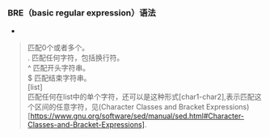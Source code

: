 ### BRE（basic regular expression）语法  
*  
> 匹配0个或者多个。  
.
> 匹配任何字符，包括换行符。  
^
> 匹配开头字符串。  
$
> 匹配结束字符串。  
[list]  
> 匹配任何在list中的单个字符，还可以是这种形式[char1-char2],表示匹配这个区间的任意字符，见(Character Classes and Bracket Expressions)[https://www.gnu.org/software/sed/manual/sed.html#Character-Classes-and-Bracket-Expressions].
